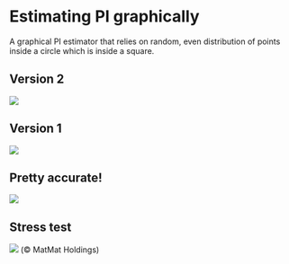 # Estimating PI graphically

A graphical PI estimator that relies on random, even distribution of points inside a circle which is inside a square.

## Version 2

![](http://puu.sh/oDGtX/8a05bee9fe.png)

## Version 1

![](http://puu.sh/oxJ4v/d9908fa61a.png)

## Pretty accurate!

![](http://puu.sh/oDGUR/56adfc20b0.png)

## Stress test

![](https://i.imgur.com/iqwRWnI.png)
(© MatMat Holdings)
